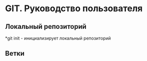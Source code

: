 # GIT. Руководство пользователя
## Локальный репозиторий
*git init - инициализирует локальный репозиторий
## Ветки